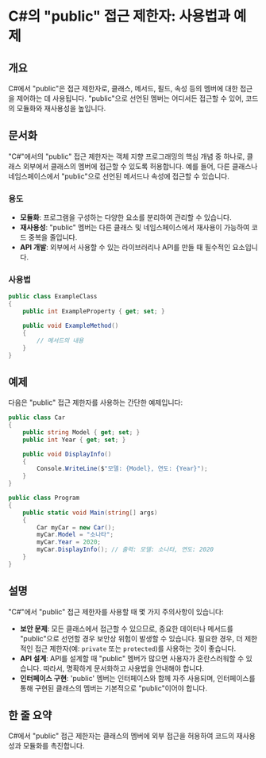 <!--
Meta Description: # C#의 "public" 접근 제한자: 사용법과 예제 ## 개요 C#에서 "public"은 접근 제한자로, 클래스, 메서드, 필드, 속성 등의 멤버에 대한 접근을 제어하는 데 사용됩니다. "public"으로 선언된 멤버는 어디서든 접근할 수 있어, 코드의 모듈화와 재...
Meta Keywords: public, 있습니다, 멤버는, 접근할, mycar
-->

# C#의 "public" 접근 제한자: 사용법과 예제

## 개요
C#에서 "public"은 접근 제한자로, 클래스, 메서드, 필드, 속성 등의 멤버에 대한 접근을 제어하는 데 사용됩니다. "public"으로 선언된 멤버는 어디서든 접근할 수 있어, 코드의 모듈화와 재사용성을 높입니다.

## 문서화
"C#"에서의 "public" 접근 제한자는 객체 지향 프로그래밍의 핵심 개념 중 하나로, 클래스 외부에서 클래스의 멤버에 접근할 수 있도록 허용합니다. 예를 들어, 다른 클래스나 네임스페이스에서 "public"으로 선언된 메서드나 속성에 접근할 수 있습니다. 

### 용도
- **모듈화**: 프로그램을 구성하는 다양한 요소를 분리하여 관리할 수 있습니다.
- **재사용성**: "public" 멤버는 다른 클래스 및 네임스페이스에서 재사용이 가능하여 코드 중복을 줄입니다.
- **API 개발**: 외부에서 사용할 수 있는 라이브러리나 API를 만들 때 필수적인 요소입니다.

### 사용법
```csharp
public class ExampleClass
{
    public int ExampleProperty { get; set; }

    public void ExampleMethod()
    {
        // 메서드의 내용
    }
}
```

## 예제
다음은 "public" 접근 제한자를 사용하는 간단한 예제입니다:

```csharp
public class Car
{
    public string Model { get; set; }
    public int Year { get; set; }

    public void DisplayInfo()
    {
        Console.WriteLine($"모델: {Model}, 연도: {Year}");
    }
}

public class Program
{
    public static void Main(string[] args)
    {
        Car myCar = new Car();
        myCar.Model = "소나타";
        myCar.Year = 2020;
        myCar.DisplayInfo(); // 출력: 모델: 소나타, 연도: 2020
    }
}
```

## 설명
"C#"에서 "public" 접근 제한자를 사용할 때 몇 가지 주의사항이 있습니다:

- **보안 문제**: 모든 클래스에서 접근할 수 있으므로, 중요한 데이터나 메서드를 "public"으로 선언할 경우 보안상 위험이 발생할 수 있습니다. 필요한 경우, 더 제한적인 접근 제한자(예: `private` 또는 `protected`)를 사용하는 것이 좋습니다.
- **API 설계**: API를 설계할 때 "public" 멤버가 많으면 사용자가 혼란스러워할 수 있습니다. 따라서, 명확하게 문서화하고 사용법을 안내해야 합니다.
- **인터페이스 구현**: 'public' 멤버는 인터페이스와 함께 자주 사용되며, 인터페이스를 통해 구현된 클래스의 멤버는 기본적으로 "public"이어야 합니다.

## 한 줄 요약
C#에서 "public" 접근 제한자는 클래스의 멤버에 외부 접근을 허용하여 코드의 재사용성과 모듈화를 촉진합니다.